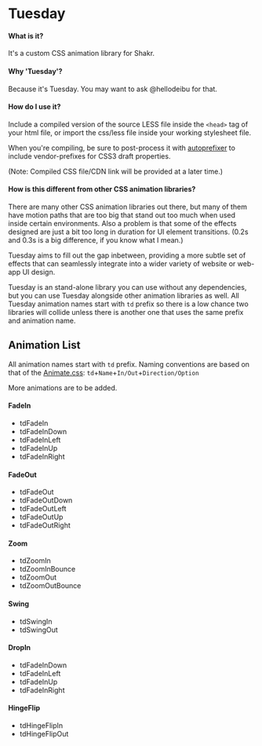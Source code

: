 Tuesday
=======

#### What is it? 
It's a custom CSS animation library for Shakr.

#### Why 'Tuesday'?
Because it's Tuesday. You may want to ask @hellodeibu for that.

#### How do I use it?
Include a compiled version of the source LESS file inside the `<head>` tag of your html file, or import the css/less file inside your working stylesheet file.

When you're compiling, be sure to post-process it with [autoprefixer](https://github.com/postcss/autoprefixer) to include vendor-prefixes for CSS3 draft properties.

(Note: Compiled CSS file/CDN link will be provided at a later time.)

#### How is this different from other CSS animation libraries?
There are many other CSS animation libraries out there, but many of them have motion paths that are too big that stand out too much when used inside certain environments. Also a problem is that some of the effects designed are just a bit too long in duration for UI element transitions. (0.2s and 0.3s is a big difference, if you know what I mean.)

Tuesday aims to fill out the gap inbetween, providing a more subtle set of effects that can seamlessly integrate into a wider variety of website or web-app UI design.

Tuesday is an stand-alone library you can use without any dependencies, but you can use Tuesday alongside other animation libraries as well. All Tuesday animation names start with `td` prefix so there is a low chance two libraries will collide unless there is another one that uses the same prefix and animation name. 


## Animation List

All animation names start with `td` prefix. Naming conventions are based on that of the [Animate.css](http://daneden.github.io/animate.css/): `td`+`Name`+`In/Out`+`Direction/Option`

More animations are to be added.

#### FadeIn
- tdFadeIn
- tdFadeInDown
- tdFadeInLeft
- tdFadeInUp
- tdFadeInRight

#### FadeOut
- tdFadeOut
- tdFadeOutDown
- tdFadeOutLeft
- tdFadeOutUp
- tdFadeOutRight

#### Zoom
- tdZoomIn
- tdZoomInBounce
- tdZoomOut
- tdZoomOutBounce

#### Swing
- tdSwingIn
- tdSwingOut

#### DropIn
- tdFadeInDown
- tdFadeInLeft
- tdFadeInUp
- tdFadeInRight

#### HingeFlip
- tdHingeFlipIn
- tdHingeFlipOut
